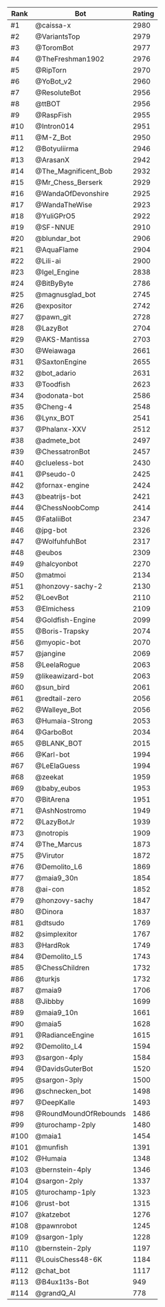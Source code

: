 Rank|Bot|Rating
---|---|---
#1|@caissa-x|2980
#2|@VariantsTop|2979
#3|@ToromBot|2977
#4|@TheFreshman1902|2976
#5|@RipTorn|2970
#6|@YoBot_v2|2960
#7|@ResoluteBot|2956
#8|@ttBOT|2956
#9|@RaspFish|2955
#10|@Intron014|2951
#11|@M-Z_Bot|2950
#12|@Botyuliirma|2946
#13|@ArasanX|2942
#14|@The_Magnificent_Bob|2932
#15|@Mr_Chess_Berserk|2929
#16|@WandaOfDevonshire|2925
#17|@WandaTheWise|2923
#18|@YuliGPrO5|2922
#19|@SF-NNUE|2910
#20|@blundar_bot|2906
#21|@AquaFlame|2904
#22|@Lili-ai|2900
#23|@Igel_Engine|2838
#24|@BitByByte|2786
#25|@magnusglad_bot|2745
#26|@expositor|2742
#27|@pawn_git|2728
#28|@LazyBot|2704
#29|@AKS-Mantissa|2703
#30|@Weiawaga|2661
#31|@SaxtonEngine|2655
#32|@bot_adario|2631
#33|@Toodfish|2623
#34|@odonata-bot|2586
#35|@Cheng-4|2548
#36|@Lynx_BOT|2541
#37|@Phalanx-XXV|2512
#38|@admete_bot|2497
#39|@ChessatronBot|2457
#40|@clueless-bot|2430
#41|@Pseudo-0|2425
#42|@fornax-engine|2424
#43|@beatrijs-bot|2421
#44|@ChessNoobComp|2414
#45|@FataliiBot|2347
#46|@jpg-bot|2326
#47|@WolfuhfuhBot|2317
#48|@eubos|2309
#49|@halcyonbot|2270
#50|@matmoi|2134
#51|@honzovy-sachy-2|2130
#52|@LoevBot|2110
#53|@Elmichess|2109
#54|@Goldfish-Engine|2099
#55|@Boris-Trapsky|2074
#56|@myopic-bot|2070
#57|@jangine|2069
#58|@LeelaRogue|2063
#59|@likeawizard-bot|2063
#60|@sun_bird|2061
#61|@redtail-zero|2056
#62|@Walleye_Bot|2056
#63|@Humaia-Strong|2053
#64|@GarboBot|2034
#65|@BLANK_BOT|2015
#66|@Karl-bot|1994
#67|@LeElaGuess|1994
#68|@zeekat|1959
#69|@baby_eubos|1953
#70|@BitArena|1951
#71|@AshNostromo|1949
#72|@LazyBotJr|1939
#73|@notropis|1909
#74|@The_Marcus|1873
#75|@Virutor|1872
#76|@Demolito_L6|1869
#77|@maia9_30n|1854
#78|@ai-con|1852
#79|@honzovy-sachy|1847
#80|@Dinora|1837
#81|@dtsudo|1769
#82|@simplexitor|1767
#83|@HardRok|1749
#84|@Demolito_L5|1743
#85|@ChessChildren|1732
#86|@turkjs|1732
#87|@maia9|1706
#88|@Jibbby|1699
#89|@maia9_10n|1661
#90|@maia5|1628
#91|@RadianceEngine|1615
#92|@Demolito_L4|1594
#93|@sargon-4ply|1584
#94|@DavidsGuterBot|1520
#95|@sargon-3ply|1500
#96|@schnecken_bot|1498
#97|@DeepKalle|1493
#98|@RoundMoundOfRebounds|1486
#99|@turochamp-2ply|1480
#100|@maia1|1454
#101|@munfish|1391
#102|@Humaia|1348
#103|@bernstein-4ply|1346
#104|@sargon-2ply|1337
#105|@turochamp-1ply|1323
#106|@rust-bot|1315
#107|@katzebot|1276
#108|@pawnrobot|1245
#109|@sargon-1ply|1228
#110|@bernstein-2ply|1197
#111|@LouisChess48-6K|1184
#112|@chat_bot|1117
#113|@B4ux1t3s-Bot|949
#114|@grandQ_AI|778
